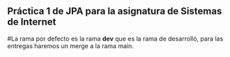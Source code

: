 ## Práctica 1 de JPA para la asignatura de Sistemas de Internet

#La rama por defecto es la rama **dev** que es la rama de desarrolló, para las entregas haremos un merge a la rama main.
